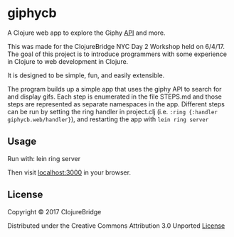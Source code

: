 # giphycb

A Clojure web app to explore the Giphy [API](https://github.com/Giphy/GiphyAPI) and more.

This was made for the ClojureBridge NYC Day 2 Workshop held on 6/4/17. The goal of this project is to introduce programmers with some experience in Clojure to web development in Clojure.

It is designed to be simple, fun, and easily extensible.

The program builds up a simple app that uses the giphy API to search for and display gifs. Each step is enumerated in the file STEPS.md and those steps are represented as separate namespaces in the app. Different steps can be run by setting the ring handler in project.clj (i.e. `:ring {:handler giphycb.web/handler}`), and restarting the app with `lein ring server`


## Usage

Run with:
    lein ring server 

Then visit [localhost:3000](http://localhost:3000) in your browser.

## License

Copyright © 2017 ClojureBridge 

Distributed under the Creative Commons Attribution 3.0 Unported [License](http://creativecommons.org/licenses/by/3.0/)
